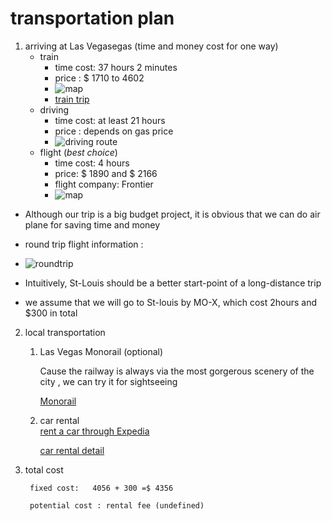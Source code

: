 # transportation plan 

1. arriving at Las Vegasegas (time and money cost for one way)
	* train     
	  * time cost: 37 hours 2 minutes 
	  * price : $ 1710 to 4602
	  * ![map](https://github.com/jjung759/cs4320-Trip-Project/blob/feature/transportation/pictures/train.jpg)	
      * [train trip](https://www.rome2rio.com/s/St-Louis/Las-Vegas)
	* driving 
	  * time cost: at least 21 hours
	  * price : depends on gas price
	  * ![driving route](https://github.com/jjung759/cs4320-Trip-Project/blob/feature/transportation/pictures/driving.jpg)
	* flight (*best choice*) 
	  * time cost: 4 hours
	  * price: $ 1890 and   $ 2166 
	  * flight company: Frontier
	  * ![map](https://github.com/jjung759/cs4320-Trip-Project/blob/feature/transportation/pictures/STLtoLAS.jpg)
* Although our trip is a big budget project, it is obvious that we can do air plane for saving time and money 
	
* round trip flight information :
	
* ![roundtrip](https://github.com/jjung759/cs4320-Trip-Project/blob/feature/transportation/pictures/roundtrip.jpg)	

* Intuitively, St-Louis should be a better start-point of a long-distance trip 

* we assume that we will go to St-louis by MO-X, which cost 2hours and $300 in total

2. local transportation 
	1. Las Vegas Monorail (optional)
	
		Cause the railway is always via the most gorgerous scenery of the city , we can try it for sightseeing    
		
		[Monorail](https://www.lvmonorail.com/#)
	2. car rental  
		[rent a car through Expedia](https://www.expedia.com/Car-Rentals-In-Las-Vegas.d178276.Car-Rental-Guide?&langid=1033)
		
		[car rental detail](https://github.com/jjung759/cs4320-Trip-Project/blob/feature/rentalVehicles/rentalCar.md)
3. total cost

		fixed cost:   4056 + 300 =$ 4356
	
	    potential cost : rental fee (undefined)